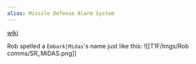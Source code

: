 ```yaml
---
alias: Missile Defense Alarm System
---
```

[wiki](https://en.wikipedia.org/wiki/Missile_Defense_Alarm_System)

Rob spelled a `Embark|Midas`'s name just like this:
![[T1F/Imgs/Rob comms/SR_MiDAS.png]]

